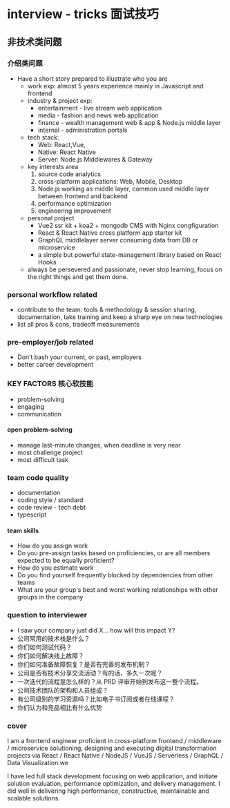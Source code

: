 # interview - tricks 面试技巧

## 非技术类问题

### 介绍类问题

- Have a short story prepared to illustrate who you are
  - work exp: almost 5 years experience mainly in Javascript and frontend
  - industry & project exp:
    - entertainment - live stream web application
    - media - fashion and news web application
    - finance - wealth management web & app & Node.js middle layer
    - internal - administration portals
  - tech stack:
    - Web: React,Vue,
    - Native: React Native
    - Server: Node.js Middlewares & Gateway
  - key interests area
    1. source code analytics
    2. cross-platform applications: Web, Mobile, Desktop
    3. Node.js working as middle layer, common used middle layer between frontend and backend
    4. performance optimization
    5. engineering improvement
  - personal project
    - Vue2 ssr kit + koa2 + mongodb CMS with Nginx congfiguration
    - React & React Native cross platform app starter kit
    - GraphQL middlelayer server consuming data from DB or microservice
    - a simple but powerful state-management library based on React Hooks
  - always be persevered and passionate, never stop learning, focus on the right things and get them done.

### personal workflow related

- contribute to the team: tools & methodology & session sharing, documentation, take training and keep a sharp eye on new technologies
- list all pros & cons, tradeoff measurements

### pre-employer/job related

- Don’t bash your current, or past, employers
- better career development

### KEY FACTORS 核心软技能

- problem-solving
- engaging
- communication

#### open problem-solving

- manage last-minute changes, when deadline is very near
- most challenge project
- most difficult task

### team code quality

- documentation
- coding style / standard
- code review - tech debt
- typescript

#### team skills

- How do you assign work
- Do you pre-assign tasks based on proficiencies, or are all members expected to be equally proficient?
- How do you estimate work
- Do you find yourself frequently blocked by dependencies from other teams
- What are your group's best and worst working relationships with other groups in the company

### question to interviewer

- I saw your company just did X… how will this impact Y?
- 公司常用的技术栈是什么？
- 你们如何测试代码？
- 你们如何解决线上故障？
- 你们如何准备故障恢复？是否有完善的发布机制？
- 公司是否有技术分享交流活动？有的话，多久一次呢？
- 一次迭代的流程是怎么样的？从 PRD 评审开始到发布这一整个流程。
- 公司技术团队的架构和人员组成？
- 有公司级别的学习资源吗？比如电子书订阅或者在线课程？
- 你们认为和竞品相比有什么优势

### cover

I am a frontend engineer proficient in cross-platform frontend / middleware / microservice solutioning, designing and executing digital transformation projects via React / React Native / NodeJS / VueJS / Serverless / GraphQL / Data Visualization.we

I have led full stack development focusing on web application, and initiate solution evaluation, performance optimization, and delivery management. I did well in delivering high performance, constructive, maintainable and scalable solutions.
